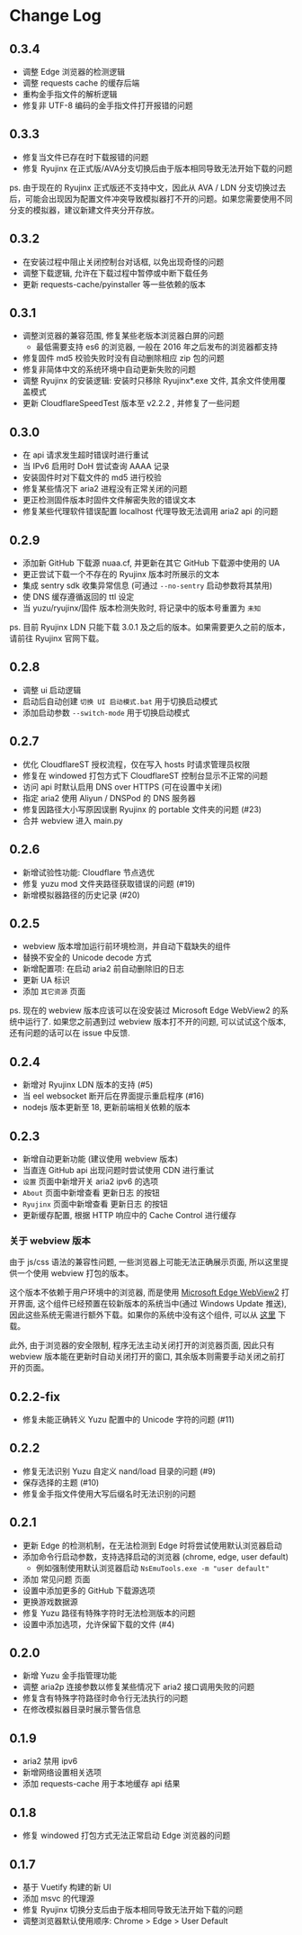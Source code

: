 # Change Log

## 0.3.4
 - 调整 Edge 浏览器的检测逻辑
 - 调整 requests cache 的缓存后端
 - 重构金手指文件的解析逻辑
 - 修复非 UTF-8 编码的金手指文件打开报错的问题

## 0.3.3
 - 修复当文件已存在时下载报错的问题
 - 修复 Ryujinx 在正式版/AVA分支切换后由于版本相同导致无法开始下载的问题

ps. 由于现在的 Ryujinx 正式版还不支持中文，因此从 AVA / LDN 分支切换过去后，可能会出现因为配置文件冲突导致模拟器打不开的问题。如果您需要使用不同分支的模拟器，建议新建文件夹分开存放。

## 0.3.2
 - 在安装过程中阻止关闭控制台对话框, 以免出现奇怪的问题
 - 调整下载逻辑, 允许在下载过程中暂停或中断下载任务
 - 更新 requests-cache/pyinstaller 等一些依赖的版本

## 0.3.1
 - 调整浏览器的兼容范围, 修复某些老版本浏览器白屏的问题 
   - 最低需要支持 es6 的浏览器, 一般在 2016 年之后发布的浏览器都支持
 - 修复固件 md5 校验失败时没有自动删除相应 zip 包的问题
 - 修复非简体中文的系统环境中自动更新失败的问题
 - 调整 Ryujinx 的安装逻辑: 安装时只移除 Ryujinx*.exe 文件, 其余文件使用覆盖模式
 - 更新 CloudflareSpeedTest 版本至 v2.2.2 , 并修复了一些问题

## 0.3.0
 - 在 api 请求发生超时错误时进行重试
 - 当 IPv6 启用时 DoH 尝试查询 AAAA 记录
 - 安装固件时对下载文件的 md5 进行校验
 - 修复某些情况下 aria2 进程没有正常关闭的问题
 - 更正检测固件版本时固件文件解密失败的错误文本
 - 修复某些代理软件错误配置 localhost 代理导致无法调用 aria2 api 的问题

## 0.2.9
 - 添加新 GitHub 下载源 nuaa.cf, 并更新在其它 GitHub 下载源中使用的 UA
 - 更正尝试下载一个不存在的 Ryujinx 版本时所展示的文本
 - 集成 sentry sdk 收集异常信息 (可通过 `--no-sentry` 启动参数将其禁用)
 - 使 DNS 缓存遵循返回的 ttl 设定
 - 当 yuzu/ryujinx/固件 版本检测失败时, 将记录中的版本号重置为 `未知`

ps. 目前 Ryujinx LDN 只能下载 3.0.1 及之后的版本。如果需要更久之前的版本，请前往 Ryujinx 官网下载。

## 0.2.8
 - 调整 ui 启动逻辑
 - 启动后自动创建 `切换 UI 启动模式.bat` 用于切换启动模式
 - 添加启动参数 `--switch-mode` 用于切换启动模式

## 0.2.7
 - 优化 CloudflareST 授权流程，仅在写入 hosts 时请求管理员权限
 - 修复在 windowed 打包方式下 CloudflareST 控制台显示不正常的问题
 - 访问 api 时默认启用 DNS over HTTPS (可在设置中关闭)
 - 指定 aria2 使用 Aliyun / DNSPod 的 DNS 服务器
 - 修复因路径大小写原因误删 Ryujinx 的 portable 文件夹的问题 (#23)
 - 合并 webview 进入 main.py

## 0.2.6
 - 新增试验性功能: Cloudflare 节点选优
 - 修复 yuzu mod 文件夹路径获取错误的问题 (#19)
 - 新增模拟器路径的历史记录 (#20)

## 0.2.5
 - webview 版本增加运行前环境检测，并自动下载缺失的组件
 - 替换不安全的 Unicode decode 方式
 - 新增配置项: 在启动 aria2 前自动删除旧的日志
 - 更新 UA 标识
 - 添加 `其它资源` 页面

ps. 现在的 webview 版本应该可以在没安装过 Microsoft Edge WebView2 的系统中运行了. 
如果您之前遇到过 webview 版本打不开的问题, 可以试试这个版本, 还有问题的话可以在 issue 中反馈.

## 0.2.4
 - 新增对 Ryujinx LDN 版本的支持 (#5)
 - 当 eel websocket 断开后在界面提示重启程序 (#16)
 - nodejs 版本更新至 18, 更新前端相关依赖的版本

## 0.2.3
 - 新增自动更新功能 (建议使用 webview 版本)
 - 当直连 GitHub api 出现问题时尝试使用 CDN 进行重试
 - `设置` 页面中新增开关 aria2 ipv6 的选项
 - `About` 页面中新增查看 更新日志 的按钮
 - `Ryujinx` 页面中新增查看 更新日志 的按钮
 - 更新缓存配置, 根据 HTTP 响应中的 Cache Control 进行缓存

### 关于 webview 版本

由于 js/css 语法的兼容性问题, 一些浏览器上可能无法正确展示页面, 所以这里提供一个使用 webview 打包的版本。

这个版本不依赖于用户环境中的浏览器, 而是使用 [Microsoft Edge WebView2](https://developer.microsoft.com/en-us/microsoft-edge/webview2/)
打开界面, 这个组件已经预置在较新版本的系统当中(通过 Windows Update 推送), 因此这些系统无需进行额外下载。如果你的系统中没有这个组件, 
可以从 [这里](https://developer.microsoft.com/zh-cn/microsoft-edge/webview2/#download-section) 下载。

此外, 由于浏览器的安全限制, 程序无法主动关闭打开的浏览器页面, 因此只有 webview 版本能在更新时自动关闭打开的窗口,
其余版本则需要手动关闭之前打开的页面。

## 0.2.2-fix
 - 修复未能正确转义 Yuzu 配置中的 Unicode 字符的问题 (#11)

## 0.2.2
 - 修复无法识别 Yuzu 自定义 nand/load 目录的问题 (#9)
 - 保存选择的主题 (#10)
 - 修复金手指文件使用大写后缀名时无法识别的问题

## 0.2.1
 - 更新 Edge 的检测机制，在无法检测到 Edge 时将尝试使用默认浏览器启动
 - 添加命令行启动参数，支持选择启动的浏览器 (chrome, edge, user default)
   - 例如强制使用默认浏览器启动 `NsEmuTools.exe -m "user default"`
 - 添加 常见问题 页面
 - 设置中添加更多的 GitHub 下载源选项
 - 更换游戏数据源
 - 修复 Yuzu 路径有特殊字符时无法检测版本的问题
 - 设置中添加选项，允许保留下载的文件 (#4)

## 0.2.0
 - 新增 Yuzu 金手指管理功能
 - 调整 aria2p 连接参数以修复某些情况下 aria2 接口调用失败的问题
 - 修复含有特殊字符路径时命令行无法执行的问题
 - 在修改模拟器目录时展示警告信息

## 0.1.9
 - aria2 禁用 ipv6
 - 新增网络设置相关选项
 - 添加 requests-cache 用于本地缓存 api 结果

## 0.1.8
 - 修复 windowed 打包方式无法正常启动 Edge 浏览器的问题

## 0.1.7
 - 基于 Vuetify 构建的新 UI
 - 添加 msvc 的代理源
 - 修复 Ryujinx 切换分支后由于版本相同导致无法开始下载的问题
 - 调整浏览器默认使用顺序: Chrome > Edge > User Default
